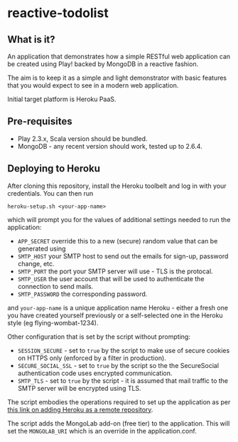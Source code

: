 reactive-todolist
=================

What is it?
-------------
An application that demonstrates how a simple RESTful web application can be created using Play! backed by MongoDB in a reactive fashion.

The aim is to keep it as a simple and light demonstrator with basic features that you would expect to see in a modern web application.

Initial target platform is Heroku PaaS.

Pre-requisites
--------------
- Play 2.3.x, Scala version should be bundled.
- MongoDB - any recent version should work, tested up to 2.6.4.

Deploying to Heroku
-------------------
After cloning this repository, install the Heroku toolbelt and log in with your credentials. You can then run

`heroku-setup.sh <your-app-name>`

which will prompt you for the values of additional settings needed to run the application:
* `APP_SECRET` override this to a new (secure) random value that can be generated using 
* `SMTP_HOST` your SMTP host to send out the emails for sign-up, password change, etc.
* `SMTP_PORT` the port your SMTP server will use - TLS is the protocal.
* `SMTP_USER` the user account that will be used to authenticate the connection to send mails.
* `SMTP_PASSWORD` the corresponding password.

and `your-app-name` is a unique application name Heroku - either a fresh one you have created yourself previously or
a self-selected one in the Heroku style (eg flying-wombat-1234). 

Other configuration that is set by the script without prompting:
* `SESSION_SECURE` - set to `true` by the script to make use of secure cookies on HTTPS only (enforced by a filter in 
production). 
* `SECURE_SOCIAL_SSL` - set to `true` by the script so the the SecureSocial authentication code uses encrypted
communication.
* `SMTP_TLS` - set to `true` by the script - it is assumed that mail traffic to the SMTP server will be encrypted using
TLS.

The script embodies the operations required to set up
the application as per [this link on adding Heroku as a remote repository](https://devcenter.heroku.com/articles/git).

The script adds the MongoLab add-on (free tier) to the application. This will set the `MONGOLAB_URI` which is
an override in the application.conf.
